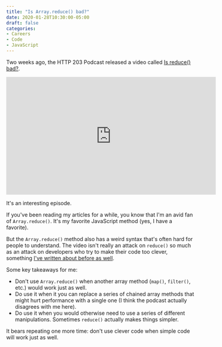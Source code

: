 ```yaml
---
title: "Is Array.reduce() bad?"
date: 2020-01-28T10:30:00-05:00
draft: false
categories:
- Careers
- Code
- JavaScript
---
```


Two weeks ago, the HTTP 203 Podcast released a video called [Is reduce() bad?](https://www.youtube.com/watch?v=qaGjS7-qWzg).

<iframe width="560" height="315" src="https://www.youtube.com/embed/qaGjS7-qWzg" frameborder="0" allow="accelerometer; autoplay; encrypted-media; gyroscope; picture-in-picture" allowfullscreen></iframe>

It's an interesting episode.

If you've been reading my articles for a while, you know that I'm an avid fan of `Array.reduce()`. It's my favorite JavaScript method (yes, I have a favorite).

But the `Array.reduce()` method also has a weird syntax that's often hard for people to understand. The video isn't really an attack on `reduce()` so much as an attack on developers who try to make their code too clever, something [I've written about before as well](/readability-is-more-important-than-brevity/).

Some key takeaways for me:

- Don't use `Array.reduce()` when another array method (`map()`, `filter()`, etc.) would work just as well.
- Do use it when it you can replace a series of chained array methods that might hurt performance with a single one (I think the podcast actually disagrees with me here).
- Do use it when you would otherwise need to use a series of different manipulations. Sometimes `reduce()` actually makes things simpler.

It bears repeating one more time: don't use clever code when simple code will work just as well.